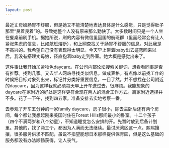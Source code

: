 ```yaml
---
layout: post
---
```


最近丈母娘肠胃不舒服，但是她又不能清楚地表达具体是什么感觉，只是觉得肚子那里“艮着艮着”的。导致她整个人没有原来那么勤快了。大多数时间只是一个人坐在餐桌前刷手机。据她所说，刷的内容有微信里回国的航班群（里面经常会有让人紧张焦虑的信息，比如航班熔断），和上网查找关于肠胃不舒服的信息。对此我是不高兴的。我希望自己没有表现得太明显。今天早上带着baby出去遛弯回来以后，我没有搭理丈母娘，径直抱着baby走到卧室。她大概是感觉出来了。

这件事让我开始加紧物色daycare。在公司内部论坛搜索关键词，想看看同事是否有推荐。找到几家。又去华人网站寻找类似信息。做成表格。有点像以前找工作的时候把目标对象列出来，标记并分类好重要信息，一目了然。并不想找在公司附近的daycare，因为这样我就必须每天早上开车送过去，很麻烦。我能想象的daycare在家附近的好处是这样更符合现在两人的混合工作方式。离家附近选择并不多。花了一下午，找到四五家。准备安排去实地考察一番。

去参观了开车五分钟的一家family daycare，房子很小，除去主卧后还有两个房间，每个都让我想起刚来美国时住在Forest Hills那间最小的卧室。十二个孩子（四个不满两岁和八个幼童），不知道睡觉怎么安排的开。先暂时放到后备计划里。其他的，找了两三个，都因为人满而无法继续。最讨厌湾区这一点。熙熙攘攘，很多服务供求不匹配，虽说不指望能想日本那样提供保育园，但是这么基础的服务都没有办法顺畅获得，让人丧气。